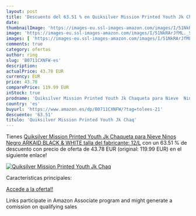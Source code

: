 ```yaml
---
layout: post
title: 'Descuento del 63.51 % en Quiksilver Mission Printed Youth Jk Chaq'
date: 
thumbnailImage: 'https://images-eu.ssl-images-amazon.com/images/I/51NkRArJfML._SL200_.jpg'
image: 'https://images-eu.ssl-images-amazon.com/images/I/51NkRArJfML._SL200_.jpg'
images: [ 'https://images-eu.ssl-images-amazon.com/images/I/51NkRArJfML._SL200_.jpg' ]
comments: true
category: ofertas
author: ring
slug: 'B0711CXNFW-es'
description:
actualPrice: 43.78 EUR
currency: EUR
price: 43.78
comparePrice: 119.99 EUR
inStock: true
prodname: 'Quiksilver Mission Printed Youth Jk Chaqueta para Nieve  Ninos  Negro  ARKAID BLACK & WHITE   talla del fabricante: 12/L'
country: 'es'
buyurl: 'https://www.amazon.es/dp/B0711CXNFW/?tag=tolees-21'
descuento: '63.51'
titulo: 'Quiksilver Mission Printed Youth Jk Chaq'
---
```


Tienes [Quiksilver Mission Printed Youth Jk Chaqueta para Nieve  Ninos  Negro  ARKAID BLACK & WHITE   talla del fabricante: 12/L](https://www.amazon.es/dp/B0711CXNFW/?tag=tolees-21) con un 63.51 % de descuento con precio de oferta de 43.78 EUR (original: 119.99 EUR) en el siguiente enlace!

[![Quiksilver Mission Printed Youth Jk Chaq](https://images-eu.ssl-images-amazon.com/images/I/51NkRArJfML._SL200_.jpg)](https://www.amazon.es/dp/B0711CXNFW/?tag=tolees-21)

Características principales:


[Accede a la oferta!!](https://www.amazon.es/dp/B0711CXNFW/?tag=tolees-21)

Links participate in Amazon Associate program and might generate a comission on qualifying sales


